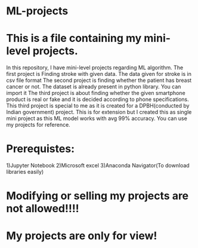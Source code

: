 # ML-projects
# This is a file containing my mini-level projects.
In this repository, I have mini-level projects regarding ML algorithm.
The first project is Finding stroke with given data. The data given for stroke is in csv file format
The second project is finding whether the patient has breast cancer or not. The dataset is already present in python library. You can import it
The third project is about finding whether the given smartphone product is real or fake and it is decided according to phone specifications.
This third project is special to me as it is created for a DPBH(conducted by Indian government) project. This is for extension but I created this as single mini project as this ML model works with avg 99% accuracy.
You can use my projects for reference.
# Prerequistes:
1)Jupyter Notebook
2)Microsoft excel
3)Anaconda Navigator(To download libraries easily)
# Modifying or selling my projects are not allowed!!!!
# My projects are only for view!
